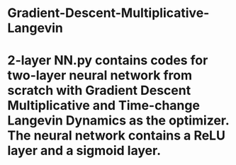 # Gradient-Descent-Multiplicative-Langevin
# 2-layer NN.py contains codes for two-layer neural network from scratch with Gradient Descent Multiplicative and Time-change Langevin Dynamics as the optimizer. The neural network contains a ReLU layer and a sigmoid layer.
